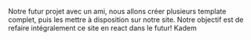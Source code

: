 Notre futur projet avec un ami, nous allons créer plusieurs template complet, puis les mettre à disposition sur notre site.
Notre objectif est de refaire intégralement ce site en react dans le futur!
Kadem
